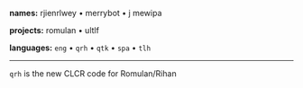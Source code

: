 **names:** rjienrlwey • merrybot • j mewipa

**projects:** romulan • ultlf

**languages:** `eng` • `qrh` • `qtk` • `spa` • `tlh`

---
`qrh` is the new CLCR code for Romulan/Rihan
